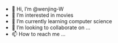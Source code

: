 - 👋 Hi, I’m @wenjing-W
- 👀 I’m interested in movies
- 🌱 I’m currently learning computer science
- 💞️ I’m looking to collaborate on ...
- 📫 How to reach me ...

<!---
wenjing-W/wenjing-W is a ✨ special ✨ repository because its `README.md` (this file) appears on your GitHub profile.
You can click the Preview link to take a look at your changes.
--->

